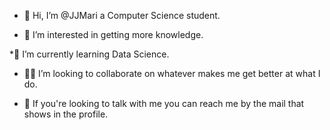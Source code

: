 
* 🤖 Hi, I’m @JJMari a Computer Science student.

* 👀 I’m interested in getting more knowledge.

*🌱 I’m currently learning Data Science.

* 👨‍💻 I’m looking to collaborate on whatever makes me get better at what I do.

* 💬 If you're looking to talk with me you can reach me by the mail that shows in the profile.

<!--
**JJMari/JJMari** is a ✨ _special_ ✨ repository because its `README.md` (this file) appears on your GitHub profile.

- 🤖 Hi, I’m @constantinoby a Computer Science student.

- 👀 I’m interested in getting more knowledge.

-🌱 I’m currently learning Java, and looking to learn JavaScript and Phyton.

- 👨‍💻 I’m looking to collaborate on whatever makes me get better at what I do.

- 💬 If you're looking to talk with me you can reach me by the mail that shows in the profile.
-->
